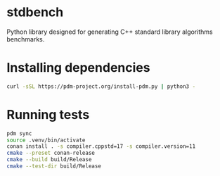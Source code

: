 # stdbench
Python library designed for generating C++ standard library algorithms benchmarks.

# Installing dependencies

```bash
curl -sSL https://pdm-project.org/install-pdm.py | python3 -
```

# Running tests
```bash
pdm sync
source .venv/bin/activate
conan install . -s compiler.cppstd=17 -s compiler.version=11 
cmake --preset conan-release
cmake --build build/Release
cmake --test-dir build/Release
```

